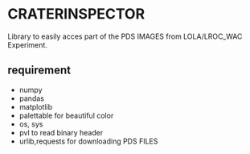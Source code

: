 # CRATERINSPECTOR

Library  to easily  acces part  of the  PDS IMAGES  from LOLA/LROC_WAC
Experiment.


## requirement

- numpy
- pandas
- matplotlib
- palettable for beautiful color
- os, sys
- pvl to read binary header
- urlib,requests for downloading PDS FILES


